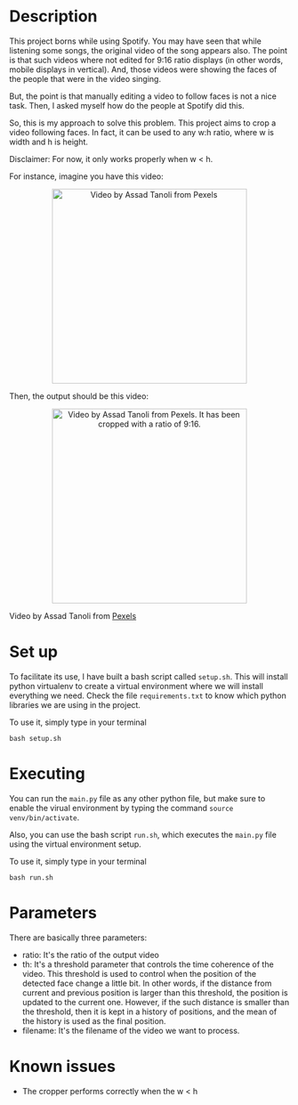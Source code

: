 # Description
This project borns while using Spotify. You may have seen that while listening some songs, the original video of the song appears also. The point is that such videos where not edited for 9:16 ratio displays (in other words, mobile displays in vertical). And, those videos were showing the faces of the people that were in the video singing. 

But, the point is that manually editing a video to follow faces is not a nice task. Then, I asked myself how do the people at Spotify did this.

So, this is my approach to solve this problem. This project aims to crop a video following faces. In fact, it can be used to any w:h ratio, where w is width and h is height.

Disclaimer: For now, it only works properly when w < h.

For instance, imagine you have this video:
<p align="center">
  <img style="width: 25em;" src="videos/demo/video_demo_1.gif" alt="Video by Assad Tanoli from Pexels"/>
</p>

Then, the output should be this video:
<p align="center">
  <img style="height: 25em;" src="videos/demo/video_demo_1_cropped.gif" alt="Video by Assad Tanoli from Pexels. It has been cropped with a ratio of 9:16."/>
</p>

Video by Assad Tanoli from [Pexels](https://www.pexels.com/video/close-up-video-of-a-baby-5889561/)

# Set up
To facilitate its use, I have built a bash script called `setup.sh`. This will install python virtualenv to create a virtual environment where we will install everything we need. Check the file `requirements.txt` to know which python libraries we are using in the project.

To use it, simply type in your terminal

`bash setup.sh`

# Executing
You can run the `main.py` file as any other python file, but make sure to enable the virual environment by typing the command `source venv/bin/activate`. 

Also, you can use the bash script `run.sh`, which executes the `main.py` file using the virtual environment setup.

To use it, simply type in your terminal

`bash run.sh`

# Parameters
There are basically three parameters:
* ratio: It's the ratio of the output video
* th: It's a threshold parameter that controls the time coherence of the video. This threshold is used to control when the position of the detected face change a little bit. In other words, if the distance from current and previous position is larger than this threshold, the position is updated to the current one. However, if the such distance is smaller than the threshold, then it is kept in a history of positions, and the mean of the history is used as the final position. 
* filename: It's the filename of the video we want to process.

# Known issues
* The cropper performs correctly when the w < h